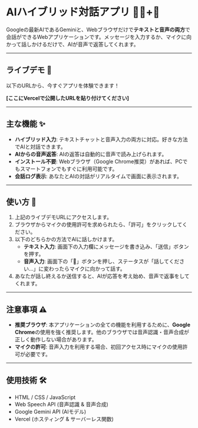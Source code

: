 # AIハイブリッド対話アプリ 🤖💬+🎤

Googleの最新AIであるGeminiと、Webブラウザだけで**テキストと音声の両方**で会話ができるWebアプリケーションです。メッセージを入力するか、マイクに向かって話しかけるだけで、AIが音声で返答してくれます。

---

## ライブデモ 🚀

以下のURLから、今すぐアプリを体験できます！

**[ここにVercelで公開したURLを貼り付けてください]**

---

## 主な機能 ✨

* **ハイブリッド入力**: テキストチャットと音声入力の両方に対応。好きな方法でAIと対話できます。
* **AIからの音声返答**: AIの返答は自動的に音声で読み上げられます。
* **インストール不要**: Webブラウザ（Google Chrome推奨）があれば、PCでもスマートフォンでもすぐに利用可能です。
* **会話ログ表示**: あなたとAIの対話がリアルタイムで画面に表示されます。

---

## 使い方 📝

1.  上記のライブデモURLにアクセスします。
2.  ブラウザからマイクの使用許可を求められたら、「許可」をクリックしてください。
3.  以下のどちらかの方法でAIに話しかけます。
    * **テキスト入力**: 画面下の入力欄にメッセージを書き込み、「送信」ボタンを押す。
    * **音声入力**: 画面下の「🎤」ボタンを押し、ステータスが「話してください...」に変わったらマイクに向かって話す。
4.  あなたが話し終えるか送信すると、AIが応答を考え始め、音声で返事をしてくれます。

---

## 注意事項 ⚠️

* **推奨ブラウザ**: 本アプリケーションの全ての機能を利用するために、**Google Chrome**の使用を強く推奨します。他のブラウザでは音声認識・音声合成が正しく動作しない場合があります。
* **マイクの許可**: 音声入力を利用する場合、初回アクセス時にマイクの使用許可が必要です。

---

## 使用技術 🛠️

* HTML / CSS / JavaScript
* Web Speech API (音声認識 & 音声合成)
* Google Gemini API (AIモデル)
* Vercel (ホスティング & サーバーレス関数)
